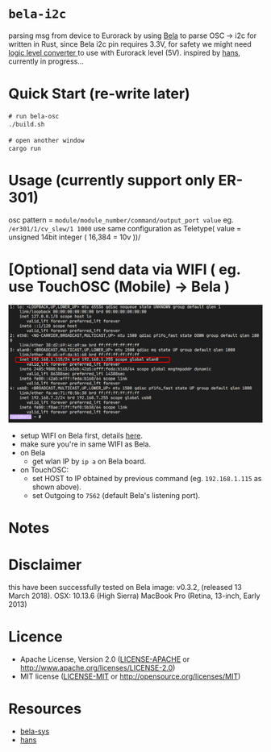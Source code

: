 # `bela-i2c`

parsing msg from device to Eurorack by using [Bela](https://bela.io/) to parse OSC -> i2c for written in Rust, since Bela i2c pin requires 3.3V, for safety we might need [ logic level converter ](https://shopee.co.th/search?keyword=logic%20level%20converter%20%E0%B9%80%E0%B8%84%E0%B8%A3%E0%B8%B7%E0%B9%88%E0%B8%AD%E0%B8%87%E0%B8%A1%E0%B8%B7%E0%B8%AD%E0%B9%84%E0%B8%9F%E0%B8%9F%E0%B9%89%E0%B8%B2%E0%B9%81%E0%B8%A5%E0%B8%B0%E0%B9%80%E0%B8%84%E0%B8%A3%E0%B8%B7%E0%B9%88%E0%B8%AD%E0%B8%87%E0%B8%A1%E0%B8%B7%E0%B8%AD%E0%B8%8A%E0%B9%88%E0%B8%B2%E0%B8%87&showItems=true) to use with Eurorack level (5V). inspired by [hans](https://llllllll.co/t/hans/36455/14), currently in progress...


# Quick Start (re-write later)
```
# run bela-osc
./build.sh

# open another window
cargo run
```

# Usage (currently support only ER-301)

osc pattern = `module/module_number/command/output_port value` eg. `/er301/1/cv_slew/1 1000`
use same configuration as Teletype( value = unsigned 14bit integer ( 16,384 = 10v ))/


# [Optional] send data via WIFI ( eg. use TouchOSC (Mobile) -> Bela )

<img src="images/bela-setup-ip.png?sanitize=true">

- setup WIFI on Bela first, details [here](https://learn.bela.io/using-bela/bela-techniques/connecting-to-wifi/).
- make sure you're in same WIFI as Bela.
- on Bela
  - get wlan IP by `ip a` on Bela board.
- on TouchOSC:
  - set HOST to IP obtained by previous command (eg. `192.168.1.115` as shown above).
  - set Outgoing to `7562` (default Bela's listening port).

# Notes

# Disclaimer

this have been successfully tested on
Bela image: v0.3.2, (released 13 March 2018).
OSX: 10.13.6 (High Sierra)
MacBook Pro (Retina, 13-inch, Early 2013)

# Licence

- Apache License, Version 2.0 ([LICENSE-APACHE](LICENSE-APACHE) or http://www.apache.org/licenses/LICENSE-2.0)
- MIT license ([LICENSE-MIT](LICENSE-MIT) or http://opensource.org/licenses/MIT)

# Resources

- [bela-sys](https://github.com/padenot/bela-sys)
- [hans](https://github.com/nordseele/hans_rust)
